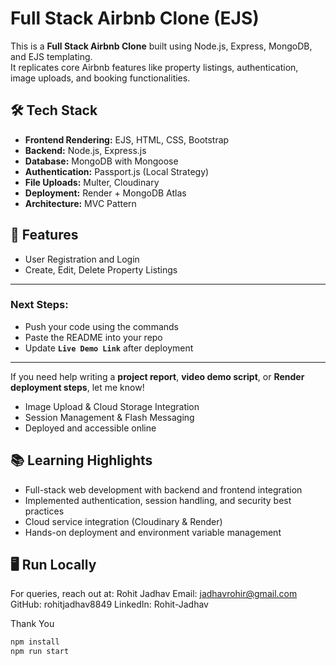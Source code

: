 # Full Stack Airbnb Clone (EJS)

This is a **Full Stack Airbnb Clone** built using Node.js, Express, MongoDB, and EJS templating.  
It replicates core Airbnb features like property listings, authentication, image uploads, and booking functionalities.

## 🛠️ Tech Stack

- **Frontend Rendering:** EJS, HTML, CSS, Bootstrap
- **Backend:** Node.js, Express.js
- **Database:** MongoDB with Mongoose
- **Authentication:** Passport.js (Local Strategy)
- **File Uploads:** Multer, Cloudinary
- **Deployment:** Render + MongoDB Atlas
- **Architecture:** MVC Pattern

## 🚀 Features

- User Registration and Login
- Create, Edit, Delete Property Listings
---

### **Next Steps:**

- Push your code using the commands  
- Paste the README into your repo  
- Update **`Live Demo Link`** after deployment

---

If you need help writing a **project report**, **video demo script**, or **Render deployment steps**, let me know!

- Image Upload & Cloud Storage Integration
- Session Management & Flash Messaging
- Deployed and accessible online

## 📚 Learning Highlights

- Full-stack web development with backend and frontend integration  
- Implemented authentication, session handling, and security best practices  
- Cloud service integration (Cloudinary & Render)  
- Hands-on deployment and environment variable management  

## 🖥️ Run Locally




For queries, reach out at:
Rohit Jadhav
Email: jadhavrohir@gmail.com
GitHub: rohitjadhav8849
LinkedIn: Rohit-Jadhav

Thank You

```bash
npm install
npm run start


